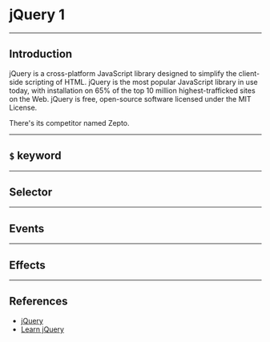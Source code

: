 # jQuery 1

---

## Introduction

jQuery is a cross-platform JavaScript library designed to simplify the client-side scripting of HTML. jQuery is the most popular JavaScript library in use today, with installation on 65% of the top 10 million highest-trafficked sites on the Web. jQuery is free, open-source software licensed under the MIT License.

There's its competitor named Zepto.

---

## `$` keyword

---

## Selector

---

## Events

---

## Effects

---

## References

* [jQuery](https://jquery.com)
* [Learn jQuery](https://learn.jquery.com)
